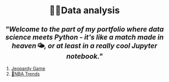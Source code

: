 <h1 align="center">🕵🏼Data analysis</h1>

<h2 align='center'><em>"Welcome to the part of my portfolio where data science meets Python - it's like a match made in heaven🌤️, or at least in a really cool Jupyter notebook."</em></h2>


<ol>
    <li><a href='https://github.com/cavs1010/This-is-Jeopardy'>Jeopardy Game</a></li>
    <li><a href='https://github.com/cavs1010/This-is-Jeopardy'>🏀NBA Trends</a></li>
</ol>
